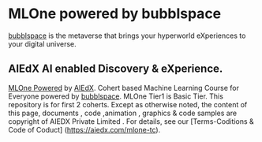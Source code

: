 # MLOne powered by bubblspace
[bubblspace](https://bubblspace.com) is the metaverse that brings your hyperworld eXperiences to your digital universe.
## AIEdX AI enabled Discovery & eXperience.
[MLOne Powered](https://aiedx.com/mlone) by [AIEdX](www.aiedx.com). Cohert based Machine Learning Course for Everyone powered by [bubblspace](https://bubblspace.com). MLOne Tier1 is Basic Tier. This repository is for first 2 coherts.
Except as otherwise noted, the content of this page, documents , code ,animation , graphics &  code samples are copyright of AIEDX Private Limited  . For details, see our [Terms-Coditions & Code of Coduct] (https://aiedx.com/mlone-tc). 
